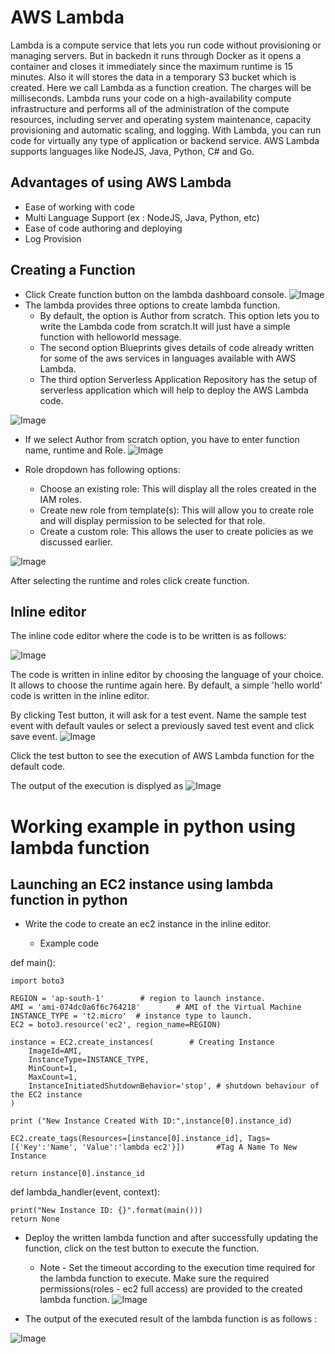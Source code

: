 # AWS Lambda

Lambda is a compute service that lets you run code without provisioning or managing servers. But in backedn it runs through Docker as it opens a container and closes it immediately since the maximum runtime is 15 minutes. Also it will stores the data in a temporary S3 bucket which is created. Here we call Lambda as a function creation. The charges will be milliseconds. 
Lambda runs your code on a high-availability compute infrastructure and performs all of the 
administration of the compute resources, including server and operating system maintenance, capacity provisioning and automatic scaling, and logging. 
With Lambda, you can run code for virtually any type of application or backend service.
AWS Lambda supports languages like NodeJS, Java, Python, C# and Go.


## Advantages of using AWS Lambda

- Ease of working with code 
- Multi Language Support (ex : NodeJS, Java, Python, etc)
- Ease of code authoring and deploying
- Log Provision

## Creating a Function

- Click Create function button on the lambda dashboard console.
![Image](https://github.com/sudhan1704/raw_images/blob/main/1.png?raw=true)
- The lambda provides three options to create lambda function.
    - By default, the option is Author from scratch. This option lets you to write the
Lambda code from scratch.It will just have a simple function with helloworld message. 
    - The second option Blueprints gives details of code already written for some of the aws services in languages available
with AWS Lambda. 
    - The third option Serverless Application Repository has the setup of serverless application
which will help to deploy the AWS Lambda code.

![Image](https://github.com/sudhan1704/raw_images/blob/main/2.png?raw=true)

- If we select Author from scratch option, you have to enter function name, runtime and
Role. 
![Image](https://github.com/sudhan1704/raw_images/blob/main/3.png?raw=true)

- Role dropdown has following options:
   - Choose an existing role: This will display all the roles created in the IAM roles.
    - Create new role from template(s): This will allow you to create role and will display permission to be selected for that role. 
    - Create a custom role: This allows the user to create policies as we discussed earlier.

![Image](https://github.com/sudhan1704/raw_images/blob/main/4.png?raw=true)

After selecting the runtime and roles click create function.

## Inline editor

The inline code editor where the code is to be written is as follows:

![Image](https://github.com/sudhan1704/raw_images/blob/main/5.png?raw=true)

The code is written in inline editor by choosing the language of your choice. It allows to choose
the runtime again here. By default, a simple 'hello world' code is written in the inline editor.


By clicking Test button, it will ask for a test event. Name the sample test event with default vaules or select a previously saved test event and click save event.
![Image](https://github.com/sudhan1704/raw_images/blob/main/7.png?raw=true)

Click the test button to see the execution of AWS Lambda
function for the default code.


The output of the execution is displyed as
![Image](https://github.com/sudhan1704/raw_images/blob/main/8.png?raw=true)


# Working example in python using lambda function

## Launching an EC2 instance using lambda function in python

- Write the code to create an ec2 instance in the inline editor.

    - Example code
    
def main():

    import boto3
    
    REGION = 'ap-south-1'        # region to launch instance.
    AMI = 'ami-074dc0a6f6c764218'        # AMI of the Virtual Machine
    INSTANCE_TYPE = 't2.micro'  # instance type to launch.
    EC2 = boto3.resource('ec2', region_name=REGION)

    instance = EC2.create_instances(        # Creating Instance
        ImageId=AMI,
        InstanceType=INSTANCE_TYPE,
        MinCount=1,                         
        MaxCount=1,
        InstanceInitiatedShutdownBehavior='stop', # shutdown behaviour of the EC2 instance
    )

    print ("New Instance Created With ID:",instance[0].instance_id)
    
    EC2.create_tags(Resources=[instance[0].instance_id], Tags=[{'Key':'Name', 'Value':'lambda ec2'}])       #Tag A Name To New Instance
    
    return instance[0].instance_id
    
def lambda_handler(event, context):

    print("New Instance ID: {}".format(main()))
    return None
    
- Deploy the written lambda function and after successfully updating the function, click on the test button to execute the function.

    - Note - Set the timeout according to the execution time required for the lambda function to execute. Make sure the required permissions(roles - ec2 full access) 
  are provided to the created lambda function.
  ![Image](https://github.com/sudhan1704/raw_images/blob/main/10.png?raw=true)
  
- The output of the executed result of the lambda function is as follows :

 ![Image](https://github.com/sudhan1704/raw_images/blob/main/9.png?raw=true)
 
 
